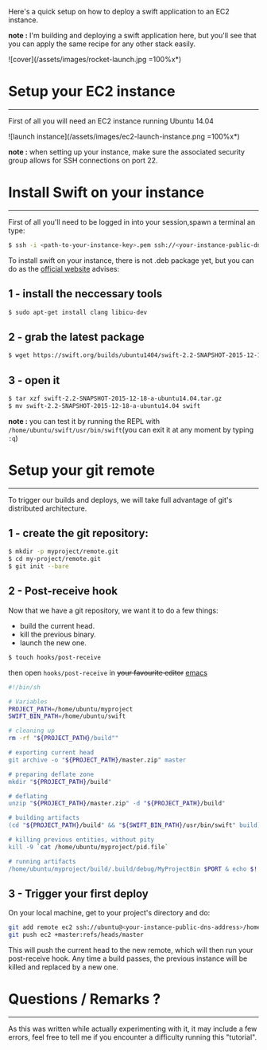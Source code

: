 Here's a quick setup on how to deploy a swift application to an EC2 instance.

**note :** I'm building and deploying a swift application here, but you'll see that you can apply the same recipe for any other stack easily.

![cover](/assets/images/rocket-launch.jpg =100%x*)

Setup your EC2 instance
=======================

---

First of all you will need an EC2 instance running Ubuntu 14.04

![launch instance](/assets/images/ec2-launch-instance.png =100%x*)

**note :** when setting up your instance, make sure the associated security group allows for SSH connections on port 22.

Install Swift on your instance
==============================

---

First of all you'll need to be logged in into your session,spawn a terminal an type:

```bash
$ ssh -i <path-to-your-instance-key>.pem ssh://<your-instance-public-dns-address>
```

To install swift on your instance, there is not .deb package yet, but you can do as the [official website](http://swift.org) advises:

1 - install the neccessary tools
-------------------------------

```bash
$ sudo apt-get install clang libicu-dev
```

2 - grab the latest package
--------------------------

```bash
$ wget https://swift.org/builds/ubuntu1404/swift-2.2-SNAPSHOT-2015-12-18-a/swift-2.2-SNAPSHOT-2015-12-18-a-ubuntu14.04.tar.gz
```

3 - open it
----------

```bash
$ tar xzf swift-2.2-SNAPSHOT-2015-12-18-a-ubuntu14.04.tar.gz
$ mv swift-2.2-SNAPSHOT-2015-12-18-a-ubuntu14.04 swift
```

**note :** you can test it by running the REPL with `/home/ubuntu/swift/usr/bin/swift`(you can exit it at any moment by typing `:q`)

Setup your git remote
=====================

---

To trigger our builds and deploys, we will take full advantage of git's distributed architecture.

1 - create the git repository:
-----------------------------

```bash
$ mkdir -p myproject/remote.git
$ cd my-project/remote.git
$ git init --bare
```

2 - Post-receive hook
--------------------

Now that we have a git repository, we want it to do a few things:

- build the current head.
- kill the previous binary.
- launch the new one.

```bash
$ touch hooks/post-receive
```

then open `hooks/post-receive` in ~~your favourite editor~~ [emacs](https://www.gnu.org/software/emacs/)

```bash
#!/bin/sh

# Variables
PROJECT_PATH=/home/ubuntu/myproject
SWIFT_BIN_PATH=/home/ubuntu/swift

# cleaning up
rm -rf "${PROJECT_PATH}/build""

# exporting current head
git archive -o "${PROJECT_PATH}/master.zip" master

# preparing deflate zone
mkdir "${PROJECT_PATH}/build"

# deflating
unzip "${PROJECT_PATH}/master.zip" -d "${PROJECT_PATH}/build"

# building artifacts
(cd "${PROJECT_PATH}/build" && "${SWIFT_BIN_PATH}/usr/bin/swift" build)

# killing previous entities, without pity
kill -9 `cat /home/ubuntu/myproject/pid.file`

# running artifacts
/home/ubuntu/myproject/build/.build/debug/MyProjectBin $PORT & echo $! > /home/ubuntu/myproject/pid.file
```

3 - Trigger your first deploy
----------------------------

On your local machine, get to your project's directory and do:

```bash
git add remote ec2 ssh://ubuntu@<your-instance-public-dns-address>/home/ubuntu/myproject/remote.git
git push ec2 +master:refs/heads/master
```

This will push the current head to the new remote, which will then run your post-receive hook.
Any time a build passes, the previous instance will be killed and replaced by a new one.

Questions / Remarks ?
=====================

---

As this was written while actually experimenting with it, it may include a few errors, feel free to tell me if you encounter a difficulty running this "tutorial".